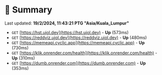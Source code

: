 # 📖 Summary
Last updated: **19/2/2024, 11:43:21 PTG "Asia/Kuala_Lumpur"**

- `GET` [https://hst.ujol.dev](https://hst.ujol.dev) - **Up** (573ms)
- `GET` [https://reddviz.ujol.dev](https://reddviz.ujol.dev) - **Up** (480ms)
- `GET` [https://memeapi.cyclic.app](https://memeapi.cyclic.app) - **Up** (730ms)
- `GET` [https://klik.onrender.com/health](https://klik.onrender.com/health) - **Up** (310ms)
- `GET` [https://dumb.onrender.com](https://dumb.onrender.com) - **Up** (353ms)
